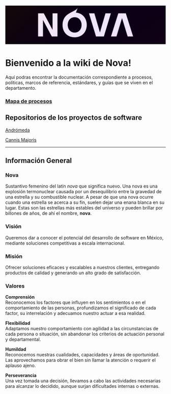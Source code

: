 ![](https://raw.githubusercontent.com/novaDepto/Nova/master/Desarrollo%20de%20departamento/Imagen%20Corporativa/NOVA_banner.jpg)

# Bienvenido a la wiki de Nova!
Aquí podras encontrar la documentación correspondiente a procesos, políticas, marcos de referencia, estándares, y guías que se viven en el departamento.

### [Mapa de procesos](https://app.diagrams.net/#G1WO-4zv0Zsb4ugsiL5dlvyaZ0SuDR4aBu)

## Repositorios de los proyectos de software

[Andrómeda](https://gitlab.com/nova_tec/obcapital)

[Cannis Majoris](https://github.com/novaDepto/PugSeal)

***

## Información General
### Nova
Sustantivo femenino del latín _nova_ que significa nuevo. Una nova es una explosión termonuclear causada por un desequilibrio entre la gravedad de una estrella y su combustible nuclear. A pesar de que una nova ocurre cuando una estrella se acerca a su fin, suelen dejar una enana blanca​ en su lugar. Estas son las estrellas más estables del universo y pueden brillar por billones de años, de ahí el nombre, **nova**.

### Visión
Queremos dar a conocer el potencial del desarrollo de software en México, mediante soluciones competitivas a escala internacional.

### Misión

Ofrecer soluciones eficaces y escalables a nuestros clientes, entregando productos de calidad y generando un alto grado de satisfacción.

### Valores

**Comprensión**  
Reconocemos los factores que influyen en los sentimientos o en el comportamiento de las personas, profundizamos el significado de cada factor, su interrelación y adecuamos nuestro actuar a esa realidad.

**Flexibilidad**  
Adaptamos nuestro comportamiento con agilidad a las circunstancias de cada persona o situación, sin abandonar los criterios de actuación personal y departamental.

**Humildad**  
Reconocemos nuestras cualidades, capacidades y áreas de oportunidad. Las aprovechamos para obrar el bien sin llamar la atención o requerir el aplauso ajeno.

**Perseverancia**  
Una vez tomada una decisión, llevamos a cabo las actividades necesarias para alcanzar lo decidido, aunque surjan dificultades internas o externas.
